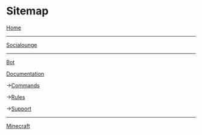 # Sitemap

[Home](/)
 ***
[Socialounge](/socialounge)
***
  [Bot](/socialounge/bot)
  
   [Documentation](socialounge/bot/documentation)
   
   →[Commands](/socialounge/bot/documentation/commands)
   
   →[Rules](/socialounge/bot/documentation/rules)
   
   →[Support](/socialounge/bot/documentation/support)
   ***
  [Minecraft](/socialounge/minecraft)




  
